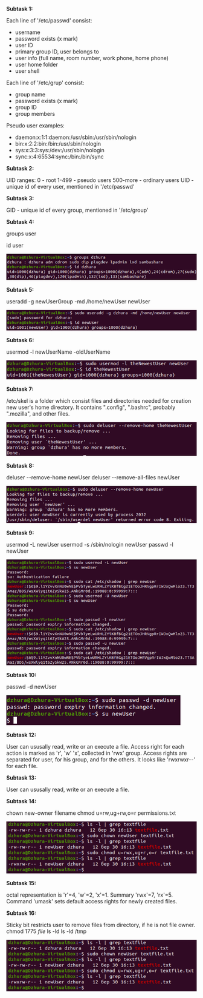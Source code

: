 
**Subtask 1:**

Each line of '/etc/passwd' consist:
- username
- password exists (x mark)
- user ID
- primary group ID, user belongs to
- user info (full name, room number, work phone, home phone)
- user home folder
- user shell

Each line of '/etc/grup' consist:
- group name
- password exists (x mark)
- group ID
- group members

Pseudo user examples: 
- daemon:х:1:1:daemon:/usr/sbin:/usr/sbin/nologin
- bin:х:2:2:bin:/bin:/usr/sbin/nologin
- sys:х:3:3:sys:/dev:/usr/sbin/nologin
- sync:х:4:65534:sync:/bin:/bin/sync

**Subtask 2:**

UID ranges:
0 - root
1-499 - pseudo users
500-more - ordinary users
UID - unique id of every user, mentioned in '/etc/passwd'

**Subtask 3:**

GID - unique id of every group, mentioned in '/etc/group'

**Subtask 4:**

groups user

id user

![alt text](/m4/task4.2/img/4.2.4.png "Subtask 4")

**Subtask 5:**

useradd -g newUserGroup -md /home/newUser newUser

![alt text](/m4/task4.2/img/4.2.5.png "Subtask 5")

**Subtask 6:**

usermod -l newUserName -oldUserName

![alt text](/m4/task4.2/img/4.2.6.png "Subtask 6")

**Subtask 7:**

/etc/skel is a folder which consist files and directories needed for creation new user's home directory. It contains ".config", ".bashrc", probably ".mozilla", and other files.

![alt text](/m4/task4.2/img/4.2.7.png "Subtask 7")

**Subtask 8:** 

deluser --remove-home newUser
deluser --remove-all-files newUser

![alt text](/m4/task4.2/img/4.2.8.png "Subtask 8")

**Subtask 9:** 

usermod -L newUser
usermod -s /sbin/nologin newUser
passwd -l newUser

![alt text](/m4/task4.2/img/4.2.9.png "Subtask 9")

**Subtask 10:**

passwd -d newUser

![alt text](/m4/task4.2/img/4.2.10.png "Subtask 10")

**Subtask 12:**

User can ususally read, write or an execute a file. Access right for each action is marked as 'r', 'w' 'x', collected in 'rwx' group. Access rights are separated for user, for his group, and for the others. It looks like 'rwxrwxr--' for each file.

**Subtask 13:**

User can ususally read, write or an execute a file. 

**Subtask 14:**

chown new-owner  filename
chmod u=rw,ug+rw,o=r permissions.txt

![alt text](/m4/task4.2/img/4.2.14.png "Subtask 14")

**Subtask 15:**

octal representation is 'r'=4, 'w'=2, 'x'=1. Summary 'rwx'=7, 'rx'=5. Command 'umask' sets default access rights for newly created files.

**Subtask 16:**

Sticky bit restricts user to remove files from directory, if he is not file owner.
chmod 1775 *file*
ls -ld
ls -ld /tmp

![alt text](/m4/task4.2/img/4.2.14.png "Subtask 14")